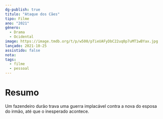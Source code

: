 ```yaml
---
dg-publish: true
titulo: "Ataque dos Cães"
tipo: Filme
ano: "2021"
gênero:
  - Drama
  - Ocidental
image: https://image.tmdb.org/t/p/w500/pTieUAFyDbC22uq0p7uMT1wBYax.jpg
lançado: 2021-10-25
assistido: false
nota:
tags:
  - filme
  - pessoal
---
```

# Resumo
Um fazendeiro durão trava uma guerra implacável contra a nova do esposa do irmão, até que o inesperado acontece.
